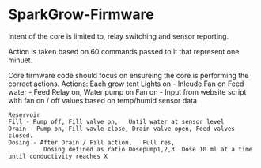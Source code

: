 SparkGrow-Firmware
==================
Intent of the core is limited to, relay switching and sensor reporting. 

Action is taken based on 60 commands passed to it that represent one minuet. 

Core firmware code should focus on ensureing the core is performing the correct actions. 
  Actions:
    Each grow tent
    Lights on   -   Inlcude Fan on 
    Feed water  -   Feed Relay on,  Water pump on
    Fan on      -   Input from website script with fan on / off values based on temp/humid sensor data
    
    Reservoir
    Fill - Pump off, Fill valve on,   Until water at sensor level
    Drain - Pump on, Fill vavle close, Drain valve open, Feed valves closed.
    Dosing - After Drain / Fill action,   Full res, 
              Dosing defined as ratio Dosepump1,2,3  Dose 10 ml at a time until conductivity reaches X 
